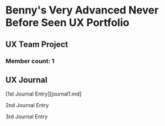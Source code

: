 # Benny's Very Advanced Never Before Seen UX Portfolio


## UX Team Project
### Member count: 1


## UX Journal


[1st Journal Entry][journal1.md]


2nd Journal Entry


3rd Journal Entry

